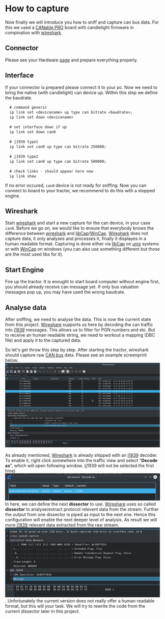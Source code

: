 # How to capture
Now finally we will introduce you how to sniff and capture can bus data.
For this we used a [CANable PRO][1] board with candlelight firmware in compination with [wireshark][2].

## Connector
Please see your Hardware [page](./hardware.md) and prepare everything properly. 

## Interface
If your connector is prepared please connect it to your pc. Now we need to bring the native (with candlelight) can device up. Within this step we define the baudrate. 

```
  # command generic
  ip link set <devicename> up type can bitrate <baudrate>;
  ip link set down <devicename>
  
  # set interface down if up
  ip link set down can0

  # j1939 type1
  ip link set can0 up type can bitrate 250000;

  # j1939 type2
  ip link set can0 up type can bitrate 500000;

  # check links - should appear here now
  ip link show
```

If no error occured, `can0` device is not ready for sniffing.
Now you can connect to board to your tractor, we recommend to do this with a stopped engine.

## Wireshark
Start [wireshark][2] and start a new capture for the can device, in your case `can0`.
Before we go on, we would like to ensure that everybody knows the difference between [wireshark][2] and [libCap][5]/[WinCap][6]. [Wireshark][2] does not capture data, it only analyses and processes it, finally it displayes in a human readable format. Capturing is done either via [libCap][5] on [unix][7] systems or with [WinCap][6] on windows (you can also use something different but those are the most used libs for it). 

## Start Engine
Fire up the tractor. It is enought to start board computer without engine first, you should already receive can message yet. If only bus valuation messages pop up, you may have used the wrong baudrate.

## Analyse data
After sniffing, we need to analyse the data. This is now the current state from this project. [Wireshare][2] supports us here by decoding the can traffic into [j1939][3] messages. This allows us to filter for PGN numbers and etc. But to receive an human readable string, we need to workout a mapping (DBC file) and apply it to the captured data.

So let's get throw this step by step. After starting the tractor, wireshark should capture raw [CAN bus][4] data. Please see an example screenprint below. ![](../assets/wsharkCaptureCan.png)

As already mentioned, [Wireshark][2] is already shipped with an [j1939][3] decoder. To enable it, right click somewhere into the traffic view and select "**Decode as**", which will open following window. (j1939 will not be selected the first time)
![](../assets/wsharkNextJ1939.png)
In here, we can define the next **dissector** to use. [Wireshare][2] uses so called **dissector** to analyse/extract protocol relevent data from the stream. Further the output from one dissector is piped as input to the next one. Hence this configuration will enable the next deeper level of analysis. As result we will more [j1939][3] relevant data extracted from the raw stream. ![](../assets/wsharkCaptureJ1939.png).
Unfortunately the current version does not really offer a human readable format, but this will your task. We will try to rewrite the code from the current dissector later in this project.



[1]: (https://canable.io/)
[2]: (https://www.wireshark.org/)
[3]: (https://en.wikipedia.org/wiki/SAE_J1939)
[4]: (https://en.wikipedia.org/wiki/CAN_bus)
[5]: (http://www.man7.org/linux/man-pages/man3/libcap.3.html)
[6]: (https://www.winpcap.org/)
[7]: (https://en.wikipedia.org/wiki/Unix)
